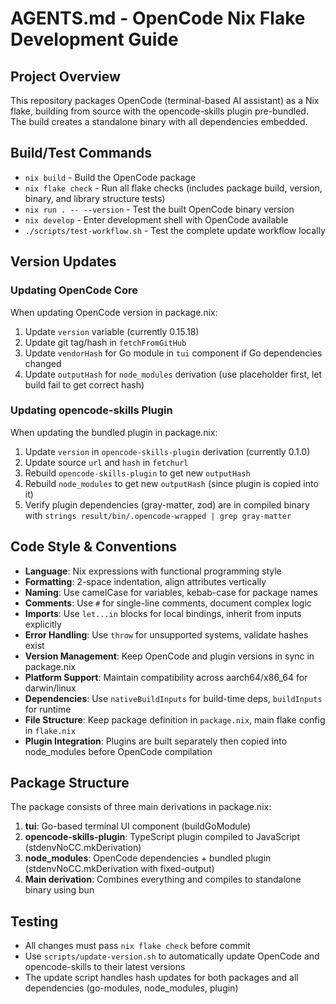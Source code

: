 # AGENTS.md - OpenCode Nix Flake Development Guide

## Project Overview
This repository packages OpenCode (terminal-based AI assistant) as a Nix flake, building from source with the opencode-skills plugin pre-bundled. The build creates a standalone binary with all dependencies embedded.

## Build/Test Commands
- `nix build` - Build the OpenCode package
- `nix flake check` - Run all flake checks (includes package build, version, binary, and library structure tests)
- `nix run . -- --version` - Test the built OpenCode binary version
- `nix develop` - Enter development shell with OpenCode available
- `./scripts/test-workflow.sh` - Test the complete update workflow locally

## Version Updates

### Updating OpenCode Core
When updating OpenCode version in package.nix:
1. Update `version` variable (currently 0.15.18)
2. Update git tag/hash in `fetchFromGitHub`
3. Update `vendorHash` for Go module in `tui` component if Go dependencies changed
4. Update `outputHash` for `node_modules` derivation (use placeholder first, let build fail to get correct hash)

### Updating opencode-skills Plugin
When updating the bundled plugin in package.nix:
1. Update `version` in `opencode-skills-plugin` derivation (currently 0.1.0)
2. Update source `url` and `hash` in `fetchurl`
3. Rebuild `opencode-skills-plugin` to get new `outputHash`
4. Rebuild `node_modules` to get new `outputHash` (since plugin is copied into it)
5. Verify plugin dependencies (gray-matter, zod) are in compiled binary with `strings result/bin/.opencode-wrapped | grep gray-matter`

## Code Style & Conventions
- **Language**: Nix expressions with functional programming style
- **Formatting**: 2-space indentation, align attributes vertically
- **Naming**: Use camelCase for variables, kebab-case for package names
- **Comments**: Use `#` for single-line comments, document complex logic
- **Imports**: Use `let...in` blocks for local bindings, inherit from inputs explicitly
- **Error Handling**: Use `throw` for unsupported systems, validate hashes exist
- **Version Management**: Keep OpenCode and plugin versions in sync in package.nix
- **Platform Support**: Maintain compatibility across aarch64/x86_64 for darwin/linux
- **Dependencies**: Use `nativeBuildInputs` for build-time deps, `buildInputs` for runtime
- **File Structure**: Keep package definition in `package.nix`, main flake config in `flake.nix`
- **Plugin Integration**: Plugins are built separately then copied into node_modules before OpenCode compilation

## Package Structure
The package consists of three main derivations in package.nix:
1. **tui**: Go-based terminal UI component (buildGoModule)
2. **opencode-skills-plugin**: TypeScript plugin compiled to JavaScript (stdenvNoCC.mkDerivation)
3. **node_modules**: OpenCode dependencies + bundled plugin (stdenvNoCC.mkDerivation with fixed-output)
4. **Main derivation**: Combines everything and compiles to standalone binary using bun

## Testing
- All changes must pass `nix flake check` before commit
- Use `scripts/update-version.sh` to automatically update OpenCode and opencode-skills to their latest versions
- The update script handles hash updates for both packages and all dependencies (go-modules, node_modules, plugin)